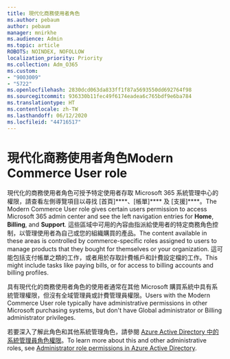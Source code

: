 ```yaml
---
title: 現代化商務使用者角色
ms.author: pebaum
author: pebaum
manager: mnirkhe
ms.audience: Admin
ms.topic: article
ROBOTS: NOINDEX, NOFOLLOW
localization_priority: Priority
ms.collection: Adm_O365
ms.custom:
- "9003009"
- "5722"
ms.openlocfilehash: 2830dcd063da833ff1f87a5693550dd692764f98
ms.sourcegitcommit: 936330b11fec49f6174eadea6c765bdf9e6ba784
ms.translationtype: HT
ms.contentlocale: zh-TW
ms.lasthandoff: 06/12/2020
ms.locfileid: "44716517"
---
```

# <a name="modern-commerce-user-role"></a><span data-ttu-id="1fbb2-102">現代化商務使用者角色</span><span class="sxs-lookup"><span data-stu-id="1fbb2-102">Modern Commerce User role</span></span>

<span data-ttu-id="1fbb2-103">現代化的商務使用者角色可授予特定使用者存取 Microsoft 365 系統管理中心的權限，請查看左側導覽項目以尋找 [首頁]\*\*\*\*、[帳單]\*\*\*\* 及 [支援]\*\*\*\*。</span><span class="sxs-lookup"><span data-stu-id="1fbb2-103">The Modern Commerce User role gives certain users permission to access Microsoft 365 admin center and see the left navigation entries for **Home**, **Billing**, and **Support**.</span></span> <span data-ttu-id="1fbb2-104">這些區域中可用的內容由指派給使用者的特定商務角色控制，以管理使用者為自己或您的組織購買的產品。</span><span class="sxs-lookup"><span data-stu-id="1fbb2-104">The content available in these areas is controlled by commerce-specific roles assigned to users to manage products that they bought for themselves or your organization.</span></span> <span data-ttu-id="1fbb2-105">這可能包括支付帳單之類的工作，或者用於存取計費帳戶和計費設定檔的工作。</span><span class="sxs-lookup"><span data-stu-id="1fbb2-105">This might include tasks like paying bills, or for access to billing accounts and billing profiles.</span></span>

<span data-ttu-id="1fbb2-106">具有現代化的商務使用者角色的使用者通常在其他 Microsoft 購買系統中具有系統管理權限，但沒有全域管理員或計費管理員權限。</span><span class="sxs-lookup"><span data-stu-id="1fbb2-106">Users with the Modern Commerce User role typically have administrative permissions in other Microsoft purchasing systems, but don't have Global administrator or Billing administrator privileges.</span></span>

<span data-ttu-id="1fbb2-107">若要深入了解此角色和其他系統管理角色，請參閱 [Azure Active Directory 中的系統管理員角色權限](https://docs.microsoft.com/azure/active-directory/users-groups-roles/directory-assign-admin-roles#modern-commerce-administrator)。</span><span class="sxs-lookup"><span data-stu-id="1fbb2-107">To learn more about this and other administrative roles, see [Administrator role permissions in Azure Active Directory](https://docs.microsoft.com/azure/active-directory/users-groups-roles/directory-assign-admin-roles#modern-commerce-administrator).</span></span>